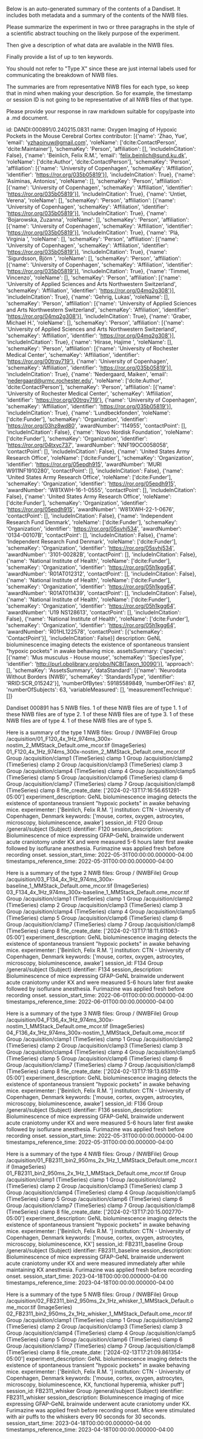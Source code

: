 
Below is an auto-generated summary of the contents of a Dandiset. It includes both metadata and a summary of the contents of the NWB files.

Please summarize the experiment in two or three paragraphs in the style of a scientific abstract touching on the likely purpose of the experiment.

Then give a description of what data are available in the NWB files.

Finally provide a list of up to ten keywords.

You should not refer to "Type X" since these are just internal labels used for communicating the breakdown of NWB files.

The summaries are from representative NWB files for each type, so keep that in mind when making your description. So for example, the timestamp or session ID is not going to be representative of all NWB files of that type.

Please provide your response in raw markdown suitable for copy/paste into a .md document.


id: DANDI:000891/0.240215.0831
name: Oxygen Imaging of Hypoxic Pockets in the Mouse Cerebral Cortex
contributor: [{'name': 'Zhao, Yue', 'email': 'yzhaoinuw@gmail.com', 'roleName': ['dcite:ContactPerson', 'dcite:Maintainer'], 'schemaKey': 'Person', 'affiliation': [], 'includeInCitation': False}, {'name': 'Beinlich, Felix R.M.', 'email': 'felix.beinlich@sund.ku.dk', 'roleName': ['dcite:Author', 'dcite:ContactPerson'], 'schemaKey': 'Person', 'affiliation': [{'name': 'University of Copenhagen', 'schemaKey': 'Affiliation', 'identifier': 'https://ror.org/035b05819'}], 'includeInCitation': True}, {'name': 'Asiminas, Antonios', 'roleName': [], 'schemaKey': 'Person', 'affiliation': [{'name': 'University of Copenhagen', 'schemaKey': 'Affiliation', 'identifier': 'https://ror.org/035b05819'}], 'includeInCitation': True}, {'name': 'Untiet, Verena', 'roleName': [], 'schemaKey': 'Person', 'affiliation': [{'name': 'University of Copenhagen', 'schemaKey': 'Affiliation', 'identifier': 'https://ror.org/035b05819'}], 'includeInCitation': True}, {'name': 'Bojarowska, Zuzanna', 'roleName': [], 'schemaKey': 'Person', 'affiliation': [{'name': 'University of Copenhagen', 'schemaKey': 'Affiliation', 'identifier': 'https://ror.org/035b05819'}], 'includeInCitation': True}, {'name': 'Plá, Virginia ', 'roleName': [], 'schemaKey': 'Person', 'affiliation': [{'name': 'University of Copenhagen', 'schemaKey': 'Affiliation', 'identifier': 'https://ror.org/035b05819'}], 'includeInCitation': True}, {'name': 'Sigurdsson, Björn ', 'roleName': [], 'schemaKey': 'Person', 'affiliation': [{'name': 'University of Copenhagen', 'schemaKey': 'Affiliation', 'identifier': 'https://ror.org/035b05819'}], 'includeInCitation': True}, {'name': 'Timmel, Vincenzo', 'roleName': [], 'schemaKey': 'Person', 'affiliation': [{'name': 'University of Applied Sciences and Arts Northwestern Switzerland', 'schemaKey': 'Affiliation', 'identifier': 'https://ror.org/04mq2g308'}], 'includeInCitation': True}, {'name': 'Gehrig, Lukas', 'roleName': [], 'schemaKey': 'Person', 'affiliation': [{'name': 'University of Applied Sciences and Arts Northwestern Switzerland', 'schemaKey': 'Affiliation', 'identifier': 'https://ror.org/04mq2g308'}], 'includeInCitation': True}, {'name': 'Graber, Michael H.', 'roleName': [], 'schemaKey': 'Person', 'affiliation': [{'name': 'University of Applied Sciences and Arts Northwestern Switzerland', 'schemaKey': 'Affiliation', 'identifier': 'https://ror.org/04mq2g308'}], 'includeInCitation': True}, {'name': 'Hirase, Hajime ', 'roleName': [], 'schemaKey': 'Person', 'affiliation': [{'name': 'University of Rochester Medical Center', 'schemaKey': 'Affiliation', 'identifier': 'https://ror.org/00trqv719'}, {'name': 'University of Copenhagen', 'schemaKey': 'Affiliation', 'identifier': 'https://ror.org/035b05819'}], 'includeInCitation': True}, {'name': 'Nedergaard, Maiken', 'email': 'nedergaard@urmc.rochester.edu', 'roleName': ['dcite:Author', 'dcite:ContactPerson'], 'schemaKey': 'Person', 'affiliation': [{'name': 'University of Rochester Medical Center', 'schemaKey': 'Affiliation', 'identifier': 'https://ror.org/00trqv719'}, {'name': 'University of Copenhagen', 'schemaKey': 'Affiliation', 'identifier': 'https://ror.org/035b05819'}], 'includeInCitation': True}, {'name': 'Lundbeckfonden', 'roleName': ['dcite:Funder'], 'schemaKey': 'Organization', 'identifier': 'https://ror.org/03hz8wd80', 'awardNumber': '114955', 'contactPoint': [], 'includeInCitation': False}, {'name': 'Novo Nordisk Foundation', 'roleName': ['dcite:Funder'], 'schemaKey': 'Organization', 'identifier': 'https://ror.org/04txyc737', 'awardNumber': 'NNF19OC0058058', 'contactPoint': [], 'includeInCitation': False}, {'name': 'United States Army Research Office', 'roleName': ['dcite:Funder'], 'schemaKey': 'Organization', 'identifier': 'https://ror.org/05epdh915', 'awardNumber': 'MURI W911NF1910280', 'contactPoint': [], 'includeInCitation': False}, {'name': 'United States Army Research Office', 'roleName': ['dcite:Funder'], 'schemaKey': 'Organization', 'identifier': 'https://ror.org/05epdh915', 'awardNumber': 'W81XWH-16-1-0555', 'contactPoint': [], 'includeInCitation': False}, {'name': 'United States Army Research Office', 'roleName': ['dcite:Funder'], 'schemaKey': 'Organization', 'identifier': 'https://ror.org/05epdh915', 'awardNumber': 'W81XWH-22-1-0676', 'contactPoint': [], 'includeInCitation': False}, {'name': 'Independent Research Fund Denmark', 'roleName': ['dcite:Funder'], 'schemaKey': 'Organization', 'identifier': 'https://ror.org/05svhj534', 'awardNumber': '0134-00107B', 'contactPoint': [], 'includeInCitation': False}, {'name': 'Independent Research Fund Denmark', 'roleName': ['dcite:Funder'], 'schemaKey': 'Organization', 'identifier': 'https://ror.org/05svhj534', 'awardNumber': '3101-00282B', 'contactPoint': [], 'includeInCitation': False}, {'name': 'National Institute of Health', 'roleName': ['dcite:Funder'], 'schemaKey': 'Organization', 'identifier': 'https://ror.org/05h1kgg64', 'awardNumber': 'R01AT012312', 'contactPoint': [], 'includeInCitation': False}, {'name': 'National Institute of Health', 'roleName': ['dcite:Funder'], 'schemaKey': 'Organization', 'identifier': 'https://ror.org/05h1kgg64', 'awardNumber': 'R01AT011439', 'contactPoint': [], 'includeInCitation': False}, {'name': 'National Institute of Health', 'roleName': ['dcite:Funder'], 'schemaKey': 'Organization', 'identifier': 'https://ror.org/05h1kgg64', 'awardNumber': 'U19 NS128613', 'contactPoint': [], 'includeInCitation': False}, {'name': 'National Institute of Health', 'roleName': ['dcite:Funder'], 'schemaKey': 'Organization', 'identifier': 'https://ror.org/05h1kgg64', 'awardNumber': 'R01HL122578', 'contactPoint': [{'schemaKey': 'ContactPoint'}], 'includeInCitation': False}]
description: GeNL bioluminescence imaging detects the existence of spontaneous transient "hypoxic pockets" in awake behaving mice.
assetsSummary: {'species': [{'name': 'Mus musculus - House mouse', 'schemaKey': 'SpeciesType', 'identifier': 'http://purl.obolibrary.org/obo/NCBITaxon_10090'}], 'approach': [], 'schemaKey': 'AssetsSummary', 'dataStandard': [{'name': 'Neurodata Without Borders (NWB)', 'schemaKey': 'StandardsType', 'identifier': 'RRID:SCR_015242'}], 'numberOfBytes': 59185589849, 'numberOfFiles': 87, 'numberOfSubjects': 63, 'variableMeasured': [], 'measurementTechnique': []}

Dandiset 000891 has 5 NWB files.
1 of these NWB files are of type 1.
1 of these NWB files are of type 2.
1 of these NWB files are of type 3.
1 of these NWB files are of type 4.
1 of these NWB files are of type 5.


Here is a summary of the type 1 NWB files:
  Group / (NWBFile) 
  Group /acquisition/01_F120_4x_1Hz_974ms_300x-nostim_2_MMStack_Default.ome_mcor.tif (ImageSeries) 01_F120_4x_1Hz_974ms_300x-nostim_2_MMStack_Default.ome_mcor.tif
  Group /acquisition/clamp1 (TimeSeries) clamp 1
  Group /acquisition/clamp2 (TimeSeries) clamp 2
  Group /acquisition/clamp3 (TimeSeries) clamp 3
  Group /acquisition/clamp4 (TimeSeries) clamp 4
  Group /acquisition/clamp5 (TimeSeries) clamp 5
  Group /acquisition/clamp6 (TimeSeries) clamp 6
  Group /acquisition/clamp7 (TimeSeries) clamp 7
  Group /acquisition/clamp8 (TimeSeries) clamp 8
  file_create_date: ['2024-02-13T17:16:56.651281-05:00']
  experiment_description: GeNL bioluminescence imaging detects the existence of spontaneous transient "hypoxic pockets" in awake behaving mice.
  experimenter: ['Beinlich, Felix R.M. ']
  institution: CTN - University of Copenhagen, Denmark
  keywords: ['mouse, cortex, oxygen, astrocytes, microscopy, bioluminescence, awake']
  session_id: F120
  Group /general/subject (Subject) 
  identifier: F120
  session_description: Bioluminescence of mice expressing GFAP-GeNL brainwide underwent acute craniotomy under KX and were measured 5-6 hours later first awake followed by isoflurane anesthesia. Furimazine was applied fresh before recording onset. 
  session_start_time: 2022-05-31T00:00:00.000000-04:00
  timestamps_reference_time: 2022-05-31T00:00:00.000000-04:00


Here is a summary of the type 2 NWB files:
  Group / (NWBFile) 
  Group /acquisition/03_F134_4x_1Hz_974ms_300x-baseline_1_MMStack_Default.ome_mcor.tif (ImageSeries) 03_F134_4x_1Hz_974ms_300x-baseline_1_MMStack_Default.ome_mcor.tif
  Group /acquisition/clamp1 (TimeSeries) clamp 1
  Group /acquisition/clamp2 (TimeSeries) clamp 2
  Group /acquisition/clamp3 (TimeSeries) clamp 3
  Group /acquisition/clamp4 (TimeSeries) clamp 4
  Group /acquisition/clamp5 (TimeSeries) clamp 5
  Group /acquisition/clamp6 (TimeSeries) clamp 6
  Group /acquisition/clamp7 (TimeSeries) clamp 7
  Group /acquisition/clamp8 (TimeSeries) clamp 8
  file_create_date: ['2024-02-13T17:18:11.611063-05:00']
  experiment_description: GeNL bioluminescence imaging detects the existence of spontaneous transient "hypoxic pockets" in awake behaving mice.
  experimenter: ['Beinlich, Felix R.M. ']
  institution: CTN - University of Copenhagen, Denmark
  keywords: ['mouse, cortex, oxygen, astrocytes, microscopy, bioluminescence, awake']
  session_id: F134
  Group /general/subject (Subject) 
  identifier: F134
  session_description: Bioluminescence of mice expressing GFAP-GeNL brainwide underwent acute craniotomy under KX and were measured 5-6 hours later first awake followed by isoflurane anesthesia. Furimazine was applied fresh before recording onset. 
  session_start_time: 2022-06-01T00:00:00.000000-04:00
  timestamps_reference_time: 2022-06-01T00:00:00.000000-04:00


Here is a summary of the type 3 NWB files:
  Group / (NWBFile) 
  Group /acquisition/04_F136_4x_1Hz_974ms_300x-nostim_1_MMStack_Default.ome_mcor.tif (ImageSeries) 04_F136_4x_1Hz_974ms_300x-nostim_1_MMStack_Default.ome_mcor.tif
  Group /acquisition/clamp1 (TimeSeries) clamp 1
  Group /acquisition/clamp2 (TimeSeries) clamp 2
  Group /acquisition/clamp3 (TimeSeries) clamp 3
  Group /acquisition/clamp4 (TimeSeries) clamp 4
  Group /acquisition/clamp5 (TimeSeries) clamp 5
  Group /acquisition/clamp6 (TimeSeries) clamp 6
  Group /acquisition/clamp7 (TimeSeries) clamp 7
  Group /acquisition/clamp8 (TimeSeries) clamp 8
  file_create_date: ['2024-02-13T17:19:13.653119-05:00']
  experiment_description: GeNL bioluminescence imaging detects the existence of spontaneous transient "hypoxic pockets" in awake behaving mice.
  experimenter: ['Beinlich, Felix R.M. ']
  institution: CTN - University of Copenhagen, Denmark
  keywords: ['mouse, cortex, oxygen, astrocytes, microscopy, bioluminescence, awake']
  session_id: F136
  Group /general/subject (Subject) 
  identifier: F136
  session_description: Bioluminescence of mice expressing GFAP-GeNL brainwide underwent acute craniotomy under KX and were measured 5-6 hours later first awake followed by isoflurane anesthesia. Furimazine was applied fresh before recording onset. 
  session_start_time: 2022-05-31T00:00:00.000000-04:00
  timestamps_reference_time: 2022-05-31T00:00:00.000000-04:00


Here is a summary of the type 4 NWB files:
  Group / (NWBFile) 
  Group /acquisition/01_FB2311_bin2_950ms_2x_1Hz_1_MMStack_Default.ome_mcor.tif (ImageSeries) 01_FB2311_bin2_950ms_2x_1Hz_1_MMStack_Default.ome_mcor.tif
  Group /acquisition/clamp1 (TimeSeries) clamp 1
  Group /acquisition/clamp2 (TimeSeries) clamp 2
  Group /acquisition/clamp3 (TimeSeries) clamp 3
  Group /acquisition/clamp4 (TimeSeries) clamp 4
  Group /acquisition/clamp5 (TimeSeries) clamp 5
  Group /acquisition/clamp6 (TimeSeries) clamp 6
  Group /acquisition/clamp7 (TimeSeries) clamp 7
  Group /acquisition/clamp8 (TimeSeries) clamp 8
  file_create_date: ['2024-02-13T17:20:15.002770-05:00']
  experiment_description: GeNL bioluminescence imaging detects the existence of spontaneous transient "hypoxic pockets" in awake behaving mice.
  experimenter: ['Beinlich, Felix R.M. ']
  institution: CTN - University of Copenhagen, Denmark
  keywords: ['mouse, cortex, oxygen, astrocytes, microscopy, bioluminescence, KX']
  session_id: FB2311_baseline
  Group /general/subject (Subject) 
  identifier: FB2311_baseline
  session_description: Bioluminescence of mice expressing GFAP-GeNL brainwide underwent acute craniotomy under KX and were measured immediately after while maintaining KX anesthesia. Furimazine was applied fresh before recording onset. 
  session_start_time: 2023-04-18T00:00:00.000000-04:00
  timestamps_reference_time: 2023-04-18T00:00:00.000000-04:00


Here is a summary of the type 5 NWB files:
  Group / (NWBFile) 
  Group /acquisition/02_FB2311_bin2_950ms_2x_1Hz_whisker_1_MMStack_Default.ome_mcor.tif (ImageSeries) 02_FB2311_bin2_950ms_2x_1Hz_whisker_1_MMStack_Default.ome_mcor.tif
  Group /acquisition/clamp1 (TimeSeries) clamp 1
  Group /acquisition/clamp2 (TimeSeries) clamp 2
  Group /acquisition/clamp3 (TimeSeries) clamp 3
  Group /acquisition/clamp4 (TimeSeries) clamp 4
  Group /acquisition/clamp5 (TimeSeries) clamp 5
  Group /acquisition/clamp6 (TimeSeries) clamp 6
  Group /acquisition/clamp7 (TimeSeries) clamp 7
  Group /acquisition/clamp8 (TimeSeries) clamp 8
  file_create_date: ['2024-02-13T17:21:09.861354-05:00']
  experiment_description: GeNL bioluminescence imaging detects the existence of spontaneous transient "hypoxic pockets" in awake behaving mice.
  experimenter: ['Beinlich, Felix R.M. ']
  institution: CTN - University of Copenhagen, Denmark
  keywords: ['mouse, cortex, oxygen, astrocytes, microscopy, bioluminescence, KX, functional hyperemia, whisker puff']
  session_id: FB2311_whisker
  Group /general/subject (Subject) 
  identifier: FB2311_whisker
  session_description: Bioluminescence imaging of mice expressing GFAP-GeNL brainwide underwent acute craniotomy under KX. Furimazine was applied fresh before recording onset. Mice were stimulated with air puffs to the whiskers every 90 seconds for 30 seconds.
  session_start_time: 2023-04-18T00:00:00.000000-04:00
  timestamps_reference_time: 2023-04-18T00:00:00.000000-04:00
